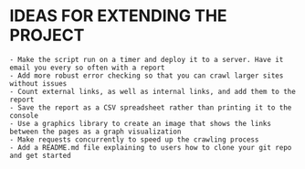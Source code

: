 # IDEAS FOR EXTENDING THE PROJECT

    - Make the script run on a timer and deploy it to a server. Have it email you every so often with a report
    - Add more robust error checking so that you can crawl larger sites without issues
    - Count external links, as well as internal links, and add them to the report
    - Save the report as a CSV spreadsheet rather than printing it to the console
    - Use a graphics library to create an image that shows the links between the pages as a graph visualization
    - Make requests concurrently to speed up the crawling process
    - Add a README.md file explaining to users how to clone your git repo and get started

